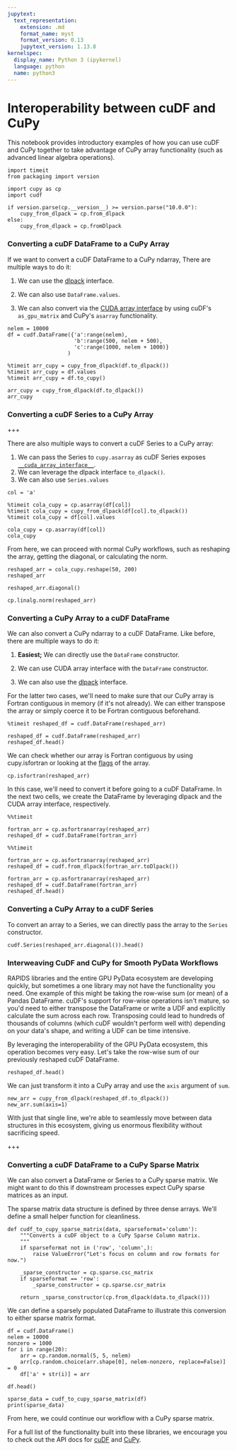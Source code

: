 ```yaml
---
jupytext:
  text_representation:
    extension: .md
    format_name: myst
    format_version: 0.13
    jupytext_version: 1.13.8
kernelspec:
  display_name: Python 3 (ipykernel)
  language: python
  name: python3
---
```


# Interoperability between cuDF and CuPy

This notebook provides introductory examples of how you can use cuDF and CuPy together to take advantage of CuPy array functionality (such as advanced linear algebra operations).

```{code-cell} ipython3
import timeit
from packaging import version

import cupy as cp
import cudf

if version.parse(cp.__version__) >= version.parse("10.0.0"):
    cupy_from_dlpack = cp.from_dlpack
else:
    cupy_from_dlpack = cp.fromDlpack
```

### Converting a cuDF DataFrame to a CuPy Array

If we want to convert a cuDF DataFrame to a CuPy ndarray, There are multiple ways to do it:

1. We can use the [dlpack](https://github.com/dmlc/dlpack) interface.

2. We can also use `DataFrame.values`.

3. We can also convert via the [CUDA array interface](https://numba.pydata.org/numba-doc/dev/cuda/cuda_array_interface.html) by using cuDF's `as_gpu_matrix` and CuPy's `asarray` functionality.

```{code-cell} ipython3
nelem = 10000
df = cudf.DataFrame({'a':range(nelem),
                     'b':range(500, nelem + 500),
                     'c':range(1000, nelem + 1000)}
                   )

%timeit arr_cupy = cupy_from_dlpack(df.to_dlpack())
%timeit arr_cupy = df.values
%timeit arr_cupy = df.to_cupy()
```

```{code-cell} ipython3
arr_cupy = cupy_from_dlpack(df.to_dlpack())
arr_cupy
```

### Converting a cuDF Series to a CuPy Array

+++

There are also multiple ways to convert a cuDF Series to a CuPy array:

1. We can pass the Series to `cupy.asarray` as cuDF Series exposes [`__cuda_array_interface__`](https://docs-cupy.chainer.org/en/stable/reference/interoperability.html).
2. We can leverage the dlpack interface `to_dlpack()`. 
3. We can also use `Series.values` 

```{code-cell} ipython3
col = 'a'

%timeit cola_cupy = cp.asarray(df[col])
%timeit cola_cupy = cupy_from_dlpack(df[col].to_dlpack())
%timeit cola_cupy = df[col].values
```

```{code-cell} ipython3
cola_cupy = cp.asarray(df[col])
cola_cupy
```

From here, we can proceed with normal CuPy workflows, such as reshaping the array, getting the diagonal, or calculating the norm.

```{code-cell} ipython3
reshaped_arr = cola_cupy.reshape(50, 200)
reshaped_arr
```

```{code-cell} ipython3
reshaped_arr.diagonal()
```

```{code-cell} ipython3
cp.linalg.norm(reshaped_arr)
```

### Converting a CuPy Array to a cuDF DataFrame

We can also convert a CuPy ndarray to a cuDF DataFrame. Like before, there are multiple ways to do it:

1. **Easiest;** We can directly use the `DataFrame` constructor.

2. We can use CUDA array interface with the `DataFrame` constructor.

3. We can also use the [dlpack](https://github.com/dmlc/dlpack) interface.

For the latter two cases, we'll need to make sure that our CuPy array is Fortran contiguous in memory (if it's not already). We can either transpose the array or simply coerce it to be Fortran contiguous beforehand.

```{code-cell} ipython3
%timeit reshaped_df = cudf.DataFrame(reshaped_arr)
```

```{code-cell} ipython3
reshaped_df = cudf.DataFrame(reshaped_arr)
reshaped_df.head()
```

We can check whether our array is Fortran contiguous by using cupy.isfortran or looking at the [flags](https://docs-cupy.chainer.org/en/stable/reference/generated/cupy.ndarray.html#cupy.ndarray.flags) of the array.

```{code-cell} ipython3
cp.isfortran(reshaped_arr)
```

In this case, we'll need to convert it before going to a cuDF DataFrame. In the next two cells, we create the DataFrame by leveraging dlpack and the CUDA array interface, respectively.

```{code-cell} ipython3
%%timeit

fortran_arr = cp.asfortranarray(reshaped_arr)
reshaped_df = cudf.DataFrame(fortran_arr)
```

```{code-cell} ipython3
%%timeit

fortran_arr = cp.asfortranarray(reshaped_arr)
reshaped_df = cudf.from_dlpack(fortran_arr.toDlpack())
```

```{code-cell} ipython3
fortran_arr = cp.asfortranarray(reshaped_arr)
reshaped_df = cudf.DataFrame(fortran_arr)
reshaped_df.head()
```

### Converting a CuPy Array to a cuDF Series

To convert an array to a Series, we can directly pass the array to the `Series` constructor.

```{code-cell} ipython3
cudf.Series(reshaped_arr.diagonal()).head()
```

### Interweaving CuDF and CuPy for Smooth PyData Workflows

RAPIDS libraries and the entire GPU PyData ecosystem are developing quickly, but sometimes a one library may not have the functionality you need. One example of this might be taking the row-wise sum (or mean) of a Pandas DataFrame. cuDF's support for row-wise operations isn't mature, so you'd need to either transpose the DataFrame or write a UDF and explicitly calculate the sum across each row. Transposing could lead to hundreds of thousands of columns (which cuDF wouldn't perform well with) depending on your data's shape, and writing a UDF can be time intensive.

By leveraging the interoperability of the GPU PyData ecosystem, this operation becomes very easy. Let's take the row-wise sum of our previously reshaped cuDF DataFrame.

```{code-cell} ipython3
reshaped_df.head()
```

We can just transform it into a CuPy array and use the `axis` argument of `sum`.

```{code-cell} ipython3
new_arr = cupy_from_dlpack(reshaped_df.to_dlpack())
new_arr.sum(axis=1)
```

With just that single line, we're able to seamlessly move between data structures in this ecosystem, giving us enormous flexibility without sacrificing speed.

+++

### Converting a cuDF DataFrame to a CuPy Sparse Matrix

We can also convert a DataFrame or Series to a CuPy sparse matrix. We might want to do this if downstream processes expect CuPy sparse matrices as an input.

The sparse matrix data structure is defined by three dense arrays. We'll define a small helper function for cleanliness.

```{code-cell} ipython3
def cudf_to_cupy_sparse_matrix(data, sparseformat='column'):
    """Converts a cuDF object to a CuPy Sparse Column matrix.
    """
    if sparseformat not in ('row', 'column',):
        raise ValueError("Let's focus on column and row formats for now.")
    
    _sparse_constructor = cp.sparse.csc_matrix
    if sparseformat == 'row':
        _sparse_constructor = cp.sparse.csr_matrix

    return _sparse_constructor(cp.from_dlpack(data.to_dlpack()))
```

We can define a sparsely populated DataFrame to illustrate this conversion to either sparse matrix format.

```{code-cell} ipython3
df = cudf.DataFrame()
nelem = 10000
nonzero = 1000
for i in range(20):
    arr = cp.random.normal(5, 5, nelem)
    arr[cp.random.choice(arr.shape[0], nelem-nonzero, replace=False)] = 0
    df['a' + str(i)] = arr
```

```{code-cell} ipython3
df.head()
```

```{code-cell} ipython3
sparse_data = cudf_to_cupy_sparse_matrix(df)
print(sparse_data)
```

From here, we could continue our workflow with a CuPy sparse matrix.

For a full list of the functionality built into these libraries, we encourage you to check out the API docs for [cuDF](https://docs.rapids.ai/api/cudf/nightly/) and [CuPy](https://docs-cupy.chainer.org/en/stable/index.html).
